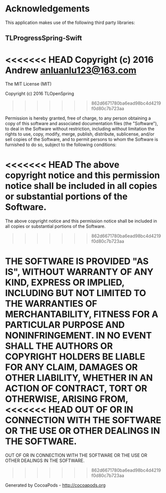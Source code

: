 # Acknowledgements
This application makes use of the following third party libraries:

## TLProgressSpring-Swift

<<<<<<< HEAD
Copyright (c) 2016 Andrew <anluanlu123@163.com>
=======
The MIT License (MIT)

Copyright (c) 2016 TLOpenSpring
>>>>>>> 862d6671780ba6ead98bc4d4219f0d80c7b723aa

Permission is hereby granted, free of charge, to any person obtaining a copy
of this software and associated documentation files (the "Software"), to deal
in the Software without restriction, including without limitation the rights
to use, copy, modify, merge, publish, distribute, sublicense, and/or sell
copies of the Software, and to permit persons to whom the Software is
furnished to do so, subject to the following conditions:

<<<<<<< HEAD
The above copyright notice and this permission notice shall be included in
all copies or substantial portions of the Software.
=======
The above copyright notice and this permission notice shall be included in all
copies or substantial portions of the Software.
>>>>>>> 862d6671780ba6ead98bc4d4219f0d80c7b723aa

THE SOFTWARE IS PROVIDED "AS IS", WITHOUT WARRANTY OF ANY KIND, EXPRESS OR
IMPLIED, INCLUDING BUT NOT LIMITED TO THE WARRANTIES OF MERCHANTABILITY,
FITNESS FOR A PARTICULAR PURPOSE AND NONINFRINGEMENT. IN NO EVENT SHALL THE
AUTHORS OR COPYRIGHT HOLDERS BE LIABLE FOR ANY CLAIM, DAMAGES OR OTHER
LIABILITY, WHETHER IN AN ACTION OF CONTRACT, TORT OR OTHERWISE, ARISING FROM,
<<<<<<< HEAD
OUT OF OR IN CONNECTION WITH THE SOFTWARE OR THE USE OR OTHER DEALINGS IN
THE SOFTWARE.
=======
OUT OF OR IN CONNECTION WITH THE SOFTWARE OR THE USE OR OTHER DEALINGS IN THE
SOFTWARE.
>>>>>>> 862d6671780ba6ead98bc4d4219f0d80c7b723aa

Generated by CocoaPods - http://cocoapods.org
